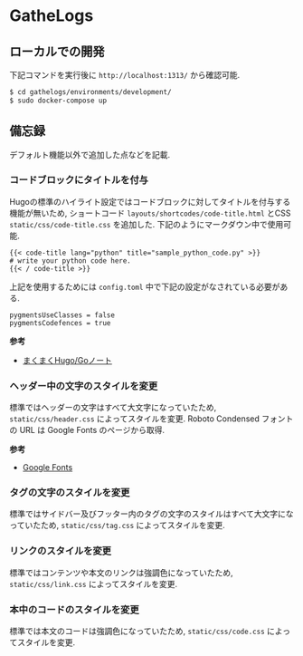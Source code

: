 # GatheLogs

## ローカルでの開発

下記コマンドを実行後に `http://localhost:1313/` から確認可能.

```bash
$ cd gathelogs/environments/development/
$ sudo docker-compose up
```

## 備忘録

デフォルト機能以外で追加した点などを記載.

### コードブロックにタイトルを付与

Hugoの標準のハイライト設定ではコードブロックに対してタイトルを付与する機能が無いため, ショートコード `layouts/shortcodes/code-title.html` とCSS `static/css/code-title.css` を追加した. 下記のようにマークダウン中で使用可能.

```
{{< code-title lang="python" title="sample_python_code.py" >}}
# write your python code here.
{{< / code-title >}}
```

上記を使用するためには `config.toml` 中で下記の設定がなされている必要がある.

```
pygmentsUseClasses = false
pygmentsCodefences = true
```

**参考**
- [まくまくHugo/Goノート](https://maku77.github.io/hugo/shortcode/highlight.html)

### ヘッダー中の文字のスタイルを変更

標準ではヘッダーの文字はすべて大文字になっていたため, `static/css/header.css` によってスタイルを変更. Roboto Condensed フォントの URL は Google Fonts のページから取得.

**参考**
- [Google Fonts](https://fonts.google.com/)

### タグの文字のスタイルを変更

標準ではサイドバー及びフッター内のタグの文字のスタイルはすべて大文字になっていたため, `static/css/tag.css` によってスタイルを変更. 

### リンクのスタイルを変更

標準ではコンテンツや本文のリンクは強調色になっていたため, `static/css/link.css` によってスタイルを変更. 

### 本中のコードのスタイルを変更

標準では本文のコードは強調色になっていたため, `static/css/code.css` によってスタイルを変更. 